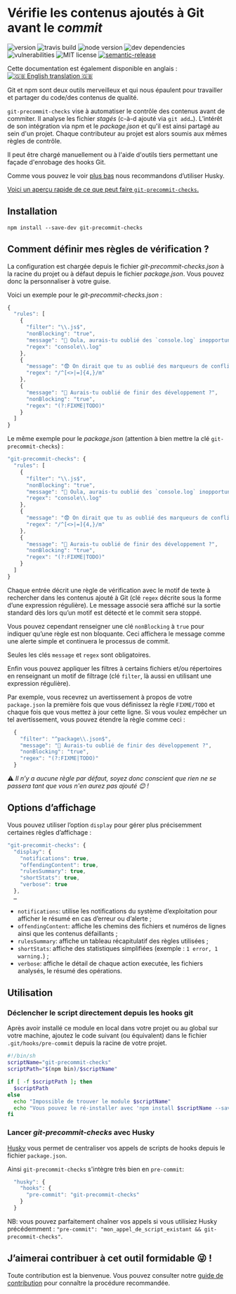 # Vérifie les contenus ajoutés à Git avant le _commit_

![version](https://img.shields.io/github/release/mbrehin/git-precommit-checks.svg)
![travis build](https://img.shields.io/travis/com/mbrehin/git-precommit-checks.svg)
![node version](https://img.shields.io/node/v/git-precommit-checks.svg)
![dev dependencies](https://img.shields.io/david/dev/mbrehin/git-precommit-checks.svg)
![vulnerabilities](https://img.shields.io/snyk/vulnerabilities/npm/git-precommit-checks.svg)
![MIT license](https://img.shields.io/github/license/mbrehin/git-precommit-checks.svg)
[![semantic-release](https://img.shields.io/badge/%20%20%F0%9F%93%A6%F0%9F%9A%80-semantic--release-e10079.svg)](https://github.com/semantic-release/semantic-release)

Cette documentation est également disponible en anglais : [![🇬🇧 English translation 🇬🇧](https://img.shields.io/badge/EN-English%20translation-blue.svg)](/README.md)

Git et npm sont deux outils merveilleux et qui nous épaulent pour travailler et partager du code/des contenus de qualité.

`git-precommit-checks` vise à automatiser le contrôle des contenus avant de commiter. Il analyse les fichier _stagés_
(c-à-d ajouté via `git add…`). L’intérêt de son intégration via npm et le _package.json_ et qu'il est ainsi partagé
au sein d'un projet. Chaque contributeur au projet est alors soumis aux mêmes règles de contrôle.

Il peut être chargé manuellement ou à l'aide d'outils tiers permettant une façade d'enrobage des hooks Git.

Comme vous pouvez le voir [plus bas](#lancer-git-precommit-checks-avec-husky) nous recommandons d’utiliser Husky.

[Voici un aperçu rapide de ce que peut faire `git-precommit-checks`.](https://asciinema.org/a/224134)

## Installation

`npm install --save-dev git-precommit-checks`

## Comment définir mes règles de vérification ?

La configuration est chargée depuis le fichier _git-precommit-checks.json_ à la racine du projet ou à défaut depuis le fichier _package.json_. Vous pouvez donc la personnaliser à votre guise.

Voici un exemple pour le _git-precommit-checks.json_ :

```js
{
  "rules": [
    {
      "filter": "\\.js$",
      "nonBlocking": "true",
      "message": "🤫 Oula, aurais-tu oublié des `console.log` inopportuns ?",
      "regex": "console\\.log"
    },
    {
      "message": "😨 On dirait que tu as oublié des marqueurs de conflits",
      "regex": "/^[<>|=]{4,}/m"
    },
    {
      "message": "🤔 Aurais-tu oublié de finir des développement ?",
      "nonBlocking": "true",
      "regex": "(?:FIXME|TODO)"
    }
  ]
}
```

Le même exemple pour le _package.json_ (attention à bien mettre la clé `git-precommit-checks`) :

```js
"git-precommit-checks": {
  "rules": [
    {
      "filter": "\\.js$",
      "nonBlocking": "true",
      "message": "🤫 Oula, aurais-tu oublié des `console.log` inopportuns ?",
      "regex": "console\\.log"
    },
    {
      "message": "😨 On dirait que tu as oublié des marqueurs de conflits",
      "regex": "/^[<>|=]{4,}/m"
    },
    {
      "message": "🤔 Aurais-tu oublié de finir des développement ?",
      "nonBlocking": "true",
      "regex": "(?:FIXME|TODO)"
    }
  ]
}
```

Chaque entrée décrit une règle de vérification avec le motif de texte à rechercher dans les contenus
ajouté à Git (clé `regex` décrite sous la forme d’une expression régulière).
Le message associé sera affiché sur la sortie standard dès lors qu’un motif est détecté et le commit
sera stoppé.

Vous pouvez cependant renseigner une clé `nonBlocking` à `true` pour indiquer qu’une règle est
non bloquante. Ceci affichera le message comme une alerte simple et continuera le processus de commit.

Seules les clés `message` et `regex` sont obligatoires.

Enfin vous pouvez appliquer les filtres à certains fichiers et/ou répertoires en renseignant un motif
de filtrage (clé `filter`, là aussi en utilisant une expression régulière).

Par exemple, vous recevrez un avertissement à propos de votre `package.json` la première fois que vous définissez la règle `FIXME/TODO` et chaque fois que vous mettez à jour cette ligne. Si vous voulez empêcher un tel avertissement, vous pouvez étendre la règle comme ceci :

```js
  {
    "filter": "^package\\.json$",
    "message": "🤔 Aurais-tu oublié de finir des développement ?",
    "nonBlocking": "true",
    "regex": "(?:FIXME|TODO)"
  }
```

⚠️ _Il n’y a aucune règle par défaut, soyez donc conscient que rien ne se passera tant que vous n'en aurez pas ajouté 😊 !_

## Options d’affichage

Vous pouvez utiliser l’option `display` pour gérer plus précisemment certaines règles d’affichage :

```js
"git-precommit-checks": {
  "display": {
    "notifications": true,
    "offendingContent": true,
    "rulesSummary": true,
    "shortStats": true,
    "verbose": true
  },
  …
```

- `notifications`: utilise les notifications du système d’exploitation pour afficher le résumé en cas d’erreur ou d’alerte ;
- `offendingContent`: affiche les chemins des fichiers et numéros de lignes ainsi que les contenus défaillants ;
- `rulesSummary`: affiche un tableau récapitulatif des règles utilisées ;
- `shortStats`: affiche des statistiques simplifiées (exemple : `1 error, 1 warning.`) ;
- `verbose`: affiche le détail de chaque action executée, les fichiers analysés, le résumé des opérations.

## Utilisation

### Déclencher le script directement depuis les hooks git

Après avoir installé ce module en local dans votre projet ou au global sur votre machine, ajoutez le code suivant
(ou équivalent) dans le fichier `.git/hooks/pre-commit` depuis la racine de votre projet.

```bash
#!/bin/sh
scriptName="git-precommit-checks"
scriptPath="$(npm bin)/$scriptName"

if [ -f $scriptPath ]; then
  $scriptPath
else
  echo "Impossible de trouver le module $scriptName"
  echo "Vous pouvez le ré-installer avec 'npm install $scriptName --save-dev' ou vous pouvez supprimer ce hook."
fi
```

### Lancer _git-precommit-checks_ avec Husky

[Husky](https://github.com/typicode/husky) vous permet de centraliser vos appels de scripts de hooks depuis le fichier `package.json`.

Ainsi `git-precommit-checks` s'intègre très bien en `pre-commit`:

```js
  "husky": {
    "hooks": {
      "pre-commit": "git-precommit-checks"
    }
  }
```

NB: vous pouvez parfaitement chaîner vos appels si vous utilisiez Husky précédemment : `"pre-commit": "mon_appel_de_script_existant && git-precommit-checks"`.

## J’aimerai contribuer à cet outil formidable 😜 !

Toute contribution est la bienvenue. Vous pouvez consulter notre [guide de contribution](CONTRIBUTING.md) pour connaître la procédure recommandée.

